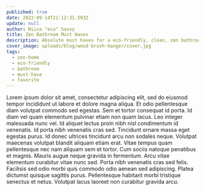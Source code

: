 ```yaml
---
published: true
date: 2022-09-14T21:12:31.593Z
update: null
author: Niico "eco" Savvy
title: Zen Bathroom Must Haves
description: Absolute must haves for a eco-friendly, clean, zen bathroom.
cover_image: uploads/blog/wood-brush-hanger/cover.jpg
tags:
  - zen-home
  - eco-friendly
  - bathroom
  - must-have
  - favorite
---
```


Lorem ipsum dolor sit amet, consectetur adipiscing elit, sed do eiusmod tempor incididunt ut labore et dolore magna aliqua. Et odio pellentesque diam volutpat commodo sed egestas. Sem et tortor consequat id porta. Id diam vel quam elementum pulvinar etiam non quam lacus. Leo integer malesuada nunc vel. Id aliquet lectus proin nibh nisl condimentum id venenatis. Id porta nibh venenatis cras sed. Tincidunt ornare massa eget egestas purus. Id donec ultrices tincidunt arcu non sodales neque. Volutpat maecenas volutpat blandit aliquam etiam erat. Vitae tempus quam pellentesque nec nam aliquam sem et tortor. Cum sociis natoque penatibus et magnis. Mauris augue neque gravida in fermentum. Arcu vitae elementum curabitur vitae nunc sed. Porta nibh venenatis cras sed felis. Facilisis sed odio morbi quis commodo odio aenean sed adipiscing. Platea dictumst quisque sagittis purus. Pellentesque habitant morbi tristique senectus et netus. Volutpat lacus laoreet non curabitur gravida arcu.
